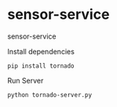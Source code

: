 # sensor-service
sensor-service

Install dependencies

``` 
pip install tornado 
```

Run Server

``` 
python tornado-server.py
```
